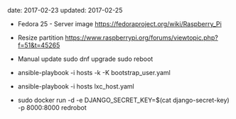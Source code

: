 date: 2017-02-23
updated: 2017-02-25

* Fedora 25 - Server image
  https://fedoraproject.org/wiki/Raspberry_Pi
* Resize partition
  https://www.raspberrypi.org/forums/viewtopic.php?f=51&t=45265
* Manual update
  sudo dnf upgrade
  sudo reboot
* ansible-playbook -i hosts -k -K bootstrap_user.yaml
* ansible-playbook -i hosts lxc_host.yaml

* sudo docker run -d -e DJANGO_SECRET_KEY=$(cat django-secret-key) -p 8000:8000 redrobot
